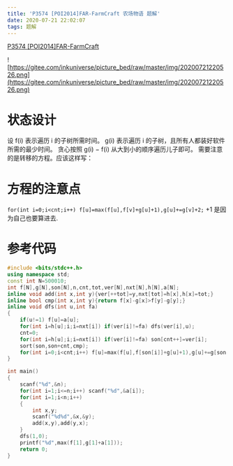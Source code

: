 ```yaml
---
title: 'P3574 [POI2014]FAR-FarmCraft 农场物语 题解'
date: 2020-07-21 22:02:07
tags: 题解
---
```


 [P3574 [POI2014]FAR-FarmCraft](https://www.luogu.com.cn/problem/P3574)

 <!--more-->

 ![https://gitee.com/inkuniverse/picture_bed/raw/master/img/20200721220526.png](https://gitee.com/inkuniverse/picture_bed/raw/master/img/20200721220526.png)

# 状态设计
设 f(i) 表示遍历 i 的子树所需时间。
g(i) 表示遍历 i 的子树，且所有人都装好软件所需的最少时间。
贪心按照 g(i) − f(i) 从大到小的顺序遍历儿子即可。
需要注意的是转移的方程。应该这样写：
# 方程的注意点

`for(int i=0;i<cnt;i++) f[u]=max(f[u],f[v]+g[u]+1),g[u]+=g[v]+2;`
+1 是因为自己也要算进去.

# 参考代码

```cpp
#include <bits/stdc++.h>
using namespace std;
const int N=500010;
int f[N],g[N],son[N],n,cnt,tot,ver[N],nxt[N],h[N],a[N];
inline void add(int x,int y){ver[++tot]=y,nxt[tot]=h[x],h[x]=tot;}
inline bool cmp(int x,int y){return f[x]-g[x]>f[y]-g[y];}
inline void dfs(int u,int fa)
{
	if(u!=1) f[u]=a[u];
	for(int i=h[u];i;i=nxt[i]) if(ver[i]!=fa) dfs(ver[i],u);
	cnt=0;
	for(int i=h[u];i;i=nxt[i]) if(ver[i]!=fa) son[cnt++]=ver[i];
	sort(son,son+cnt,cmp);
	for(int i=0;i<cnt;i++) f[u]=max(f[u],f[son[i]]+g[u]+1),g[u]+=g[son[i]]+2;
}

int main()
{
	scanf("%d",&n);
	for(int i=1;i<=n;i++) scanf("%d",&a[i]);
	for(int i=1;i<n;i++)
	{
		int x,y;
		scanf("%d%d",&x,&y);
		add(x,y),add(y,x);
	}
	dfs(1,0);
	printf("%d",max(f[1],g[1]+a[1]));
	return 0;
}
```

